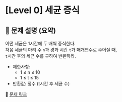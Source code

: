 # [Level 0] 세균 증식

## 📝 문제 설명 (요약)
어떤 세균은 1시간에 두 배씩 증식한다.  
처음 세균의 마리 수 `n`과 경과 시간 `t`가 매개변수로 주어질 때,  
`t`시간 후의 세균 수를 구하여 반환하라.

- 제한사항:
  - 1 ≤ n ≤ 10  
  - 1 ≤ t ≤ 15  
- 반환값: 정수 (t시간 후 세균 수)

🔗 [문제 링크](https://school.programmers.co.kr/learn/courses/30/lessons/120910)
